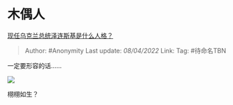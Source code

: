 # 木偶人
[现任乌克兰总统泽连斯基是什么人格？](https://www.zhihu.com/question/518588729/answer/2425169822)

> Author: #Anonymity 
> Last update: *08/04/2022* 
> Link:
> Tag: #待命名TBN 

一定要形容的话……

![](https://pic1.zhimg.com/50/v2-b970ae6fe850771b19812d0dbbe08b4e_720w.jpg?source=1940ef5c)

栩栩如生？
